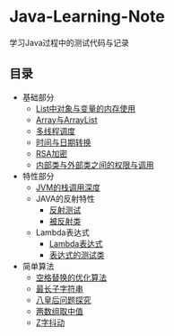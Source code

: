 # Java-Learning-Note
学习Java过程中的测试代码与记录

## 目录
- 基础部分
  - [List中对象与变量的内存使用](https://github.com/ZoraZora59/Java-Learning-Note/blob/master/src/com/zora/MemSpace.java)
  - [Array与ArrayList](https://github.com/ZoraZora59/Java-Learning-Note/blob/master/src/com/zora/ArrayTest.java)
  - [多线程调度](https://github.com/ZoraZora59/Java-Learning-Note/blob/master/src/com/zora/LoopThreadPrint.java)
  - [时间与日期转换](https://github.com/ZoraZora59/Java-Learning-Note/blob/master/src/com/zora/DateAndTime.java)
  - [RSA加密](https://github.com/ZoraZora59/Java-Learning-Note/blob/master/src/com/zora/RSA.java)
  - [内部类与外部类之间的权限与调用](https://github.com/ZoraZora59/Java-Learning-Note/blob/master/src/com/zora/ClassRelationship.java)
- 特性部分
  - [JVM的栈调用深度](https://github.com/ZoraZora59/Java-Learning-Note/blob/master/src/com/zora/JvmStack.java)
  - JAVA的反射特性
    - [反射测试](https://github.com/ZoraZora59/Java-Learning-Note/blob/master/src/com/zora/Reflecting.java)
    - [被反射类](https://github.com/ZoraZora59/Java-Learning-Note/blob/master/src/com/zora/ReflectionTesting.java)
  - Lambda表达式
    - [Lambda表达式](https://github.com/ZoraZora59/Java-Learning-Note/blob/master/src/com/zora/Lambda.java)
    - [表达式的测试类](https://github.com/ZoraZora59/Java-Learning-Note/blob/master/src/com/zora/LambdaTestingEntity.java)
- 简单算法
  - [空格替换的优化算法](https://github.com/ZoraZora59/Java-Learning-Note/blob/master/src/com/zora/ReplaceSpace.java)
  - [最长子字符串](https://github.com/ZoraZora59/Java-Learning-Note/blob/master/src/com/zora/LongestSubstring.java)
  - [八皇后问题探究](https://github.com/ZoraZora59/Java-Learning-Note/blob/master/src/com/zora/EightQueens.java)
  - [两数组取中值](https://github.com/ZoraZora59/Java-Learning-Note/blob/master/src/com/zora/MedianOfTwoSortedArrays.java)
  - [Z字抖动](https://github.com/ZoraZora59/Java-Learning-Note/blob/master/src/com/zora/ZigZag.java)
